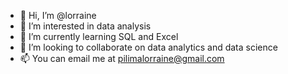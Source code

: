- 👋 Hi, I’m @lorraine
- 👀 I’m interested in data analysis
- 🌱 I’m currently learning SQL and Excel
- 💞️ I’m looking to collaborate on data analytics and data science
- 📫 You can email me at pilimalorraine@gmail.com

<!---
raineloire/raineloire is a ✨ special ✨ repository because its `README.md` (this file) appears on your GitHub profile.
You can click the Preview link to take a look at your changes.
--->
